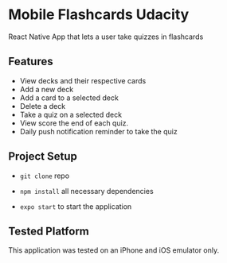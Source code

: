 # Mobile Flashcards Udacity
React Native App that lets a user take quizzes in flashcards


## Features

- View decks and their respective cards
- Add a new deck
- Add a card to a selected deck
- Delete a deck
- Take a quiz on a selected deck
- View score the end of each quiz.
- Daily push notification reminder to take the quiz


## Project Setup

- `git clone` repo

- `npm install` all necessary dependencies

- `expo start` to start the application


## Tested Platform
This application was tested on an iPhone and iOS emulator only.
 




